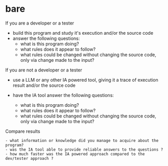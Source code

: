 # bare

If you are a developer or a tester

- build this program and study it's execution and/or the source code
- answer the following questions:
    - what is this program doing?
    - what rules does it appear to follow?
    - what rules could be changed without changing the source code, only via change made to the input?

If you are not a developer or a tester

- use a LLM or any other IA powered tool, giving it a trace of execution result and/or the source code

- have the IA tool answer the following questions:
    - what is this program doing?
    - what rules does it appear to follow?
    - what rules could be changed without changing the source code, only via change made to the input?

Compare results

    - what information or knowledge did you manage to acquire about the program?
    - was the IA tool able to provide reliable answers to the questions ?
    - how much faster was the IA powered approach compared to the dev/tester approach ?

